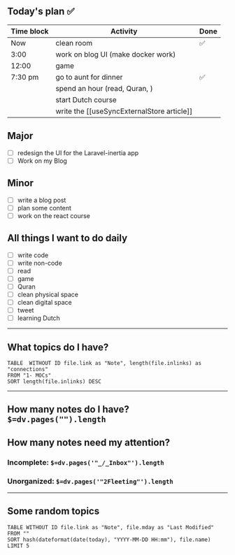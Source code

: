 ## Today's plan ✅

| Time block | Activity                                   | Done |
| ---------- | ------------------------------------------ | ---- |
| Now        | clean room                                 | ✅    |
| 3:00       | work on blog UI (make docker work)         |      |
| 12:00      | game                                       |      |
| 7:30 pm    | go to aunt for dinner                      | ✅    |
|            | spend an hour (read, Quran, )              |      |
|            | start Dutch course                         |      |
|            | write the [[useSyncExternalStore article]] |      |

## Major

- [ ] redesign the UI for the Laravel-inertia app
- [ ] Work on my Blog

## Minor

- [ ] write a blog post
- [ ] plan some content
- [ ] work on the react course

## All things I want to do daily

- [ ] write code
- [ ] write non-code
- [ ] read
- [ ] game
- [ ] Quran
- [ ] clean physical space
- [ ] clean digital space
- [ ] tweet
- [ ] learning Dutch

---

## What topics do I have?

```dataview
TABLE  WITHOUT ID file.link as "Note", length(file.inlinks) as "connections"
FROM "1- MOCs"
SORT length(file.inlinks) DESC
```

---

## How many notes do I have? `$=dv.pages("").length`

## How many notes need my attention?

### Incomplete: `$=dv.pages('"_/_Inbox"').length`

### Unorganized: `$=dv.pages('"2Fleeting"').length`

---

## Some random topics

```dataview
TABLE WITHOUT ID file.link as "Note", file.mday as "Last Modified"
FROM ""
SORT hash(dateformat(date(today), "YYYY-MM-DD HH:mm"), file.name)
LIMIT 5
```
